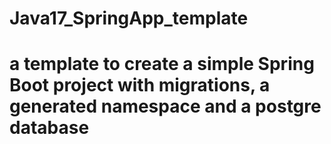 # Java17_SpringApp_template
# a template to create a simple Spring Boot project with migrations, a generated namespace and a postgre database
